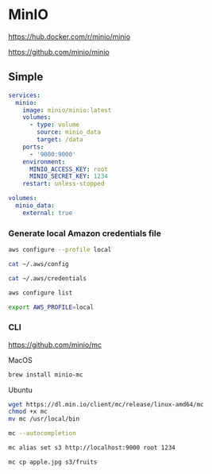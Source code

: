 # MinIO

https://hub.docker.com/r/minio/minio

https://github.com/minio/minio

## Simple

```yaml
services:
  minio:
    image: minio/minio:latest
    volumes:
      - type: volume
        source: minio_data
        target: /data
    ports:
      - '9000:9000'
    environment:
      MINIO_ACCESS_KEY: root
      MINIO_SECRET_KEY: 1234
    restart: unless-stopped

volumes:
  minio_data:
    external: true
```

### Generate local Amazon credentials file

```sh
aws configure --profile local
```

```sh
cat ~/.aws/config
```

```sh
cat ~/.aws/credentials
```

```sh
aws configure list
```

```sh
export AWS_PROFILE=local
```

### CLI

https://github.com/minio/mc

MacOS
```sh
brew install minio-mc
```

Ubuntu
```sh
wget https://dl.min.io/client/mc/release/linux-amd64/mc
chmod +x mc
mv mc /usr/local/bin
```

```sh
mc --autocompletion
```

```sh
mc alias set s3 http://localhost:9000 root 1234
```

```sh
mc cp apple.jpg s3/fruits
```

